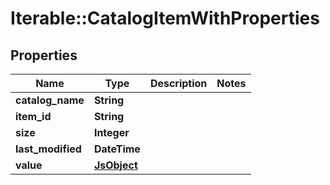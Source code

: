 # Iterable::CatalogItemWithProperties

## Properties
Name | Type | Description | Notes
------------ | ------------- | ------------- | -------------
**catalog_name** | **String** |  | 
**item_id** | **String** |  | 
**size** | **Integer** |  | 
**last_modified** | **DateTime** |  | 
**value** | [**JsObject**](JsObject.md) |  | 

